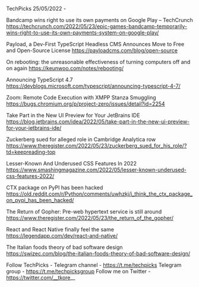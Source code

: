 TechPicks 25/05/2022 -

Bandcamp wins right to use its own payments on Google Play – TechCrunch
https://techcrunch.com/2022/05/23/epic-games-bandcamp-temporarily-wins-right-to-use-its-own-payments-system-on-google-play/

Payload, a Dev-First TypeScript Headless CMS Announces Move to Free and Open-Source License
https://payloadcms.com/blog/open-source

On rebooting: the unreasonable effectiveness of turning computers off and on again
https://keunwoo.com/notes/rebooting/

Announcing TypeScript 4.7
https://devblogs.microsoft.com/typescript/announcing-typescript-4-7/

Zoom: Remote Code Execution with XMPP Stanza Smuggling
https://bugs.chromium.org/p/project-zero/issues/detail?id=2254

Take Part in the New UI Preview for Your JetBrains IDE
https://blog.jetbrains.com/idea/2022/05/take-part-in-the-new-ui-preview-for-your-jetbrains-ide/

Zuckerberg sued for alleged role in Cambridge Analytica row
https://www.theregister.com/2022/05/23/zuckerberg_sued_for_his_role/?td=keepreading-top

Lesser-Known And Underused CSS Features In 2022
https://www.smashingmagazine.com/2022/05/lesser-known-underused-css-features-2022/

CTX package on PyPI has been hacked
https://old.reddit.com/r/Python/comments/uwhzkj/i_think_the_ctx_package_on_pypi_has_been_hacked/

The Return of Gopher: Pre-web hypertext service is still around
https://www.theregister.com/2022/05/23/the_return_of_the_gopher/

React and React Native finally feel the same
https://legendapp.com/dev/react-and-native/

The Italian foods theory of bad software design
https://swizec.com/blog/the-italian-foods-theory-of-bad-software-design/

Follow TechPicks -
Telegram channel - https://t.me/techpicks
Telegram group - https://t.me/techpicksgroup
Follow me on Twitter - https://twitter.com/__tkore__